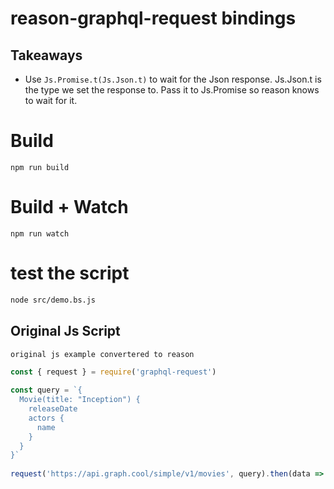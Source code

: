 # reason-graphql-request bindings

## Takeaways

- Use `Js.Promise.t(Js.Json.t)` to wait for the Json response. Js.Json.t is the type we set the response to. Pass it to Js.Promise so reason knows to wait for it.


# Build
```
npm run build
```

# Build + Watch

```
npm run watch
```

# test the script
```sh
node src/demo.bs.js
```

## Original Js Script

```js
original js example convertered to reason

const { request } = require('graphql-request')

const query = `{
  Movie(title: "Inception") {
    releaseDate
    actors {
      name
    }
  }
}`
  
request('https://api.graph.cool/simple/v1/movies', query).then(data => console.log(data))
```

